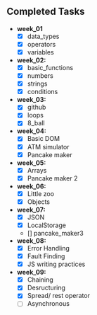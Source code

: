 ## Completed Tasks

- **week_01**
  - [x] data_types
  - [x] operators
  - [x] variables
- **week_02:**
  - [x] basic_functions
  - [x] numbers
  - [x] strings
  - [x] conditions
- **week_03:**
  - [x] github
  - [x] loops
  - [x] 8_ball
- **week_04:**
  - [x] Basic DOM
  - [x] ATM simulator
  - [x] Pancake maker
- **week_05:**
  - [x] Arrays
  - [x] Pancake maker 2
- **week_06:**
  - [x] Little zoo
  - [x] Objects
- **week_07:**
  - [x] JSON
  - [x] LocalStorage
  - [] pancake_maker3
- **week_08:**
  - [x] Error Handling
  - [x] Fault Finding
  - [x] JS writing practices
- **week_09:**
  - [x] Chaining
  - [x] Desructuring
  - [x] Spread/ rest operator
  - [ ] Asynchronous
